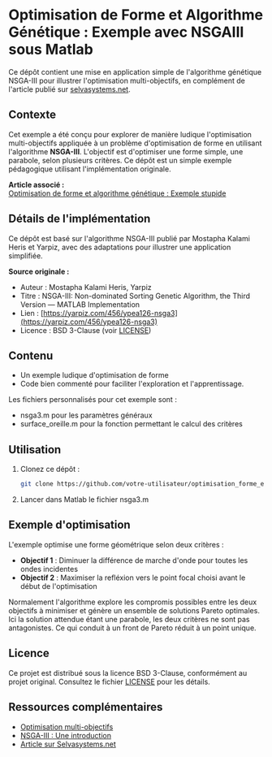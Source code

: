 
# Optimisation de Forme et Algorithme Génétique : Exemple avec NSGAIII sous Matlab

Ce dépôt contient une mise en application simple de l'algorithme génétique NSGA-III pour illustrer l'optimisation multi-objectifs, en complément de l'article publié sur [selvasystems.net](https://selvasystems.net/optimisation-de-forme-et-algorithme-genetique-et-exemple-stupide).

## Contexte

Cet exemple a été conçu pour explorer de manière ludique l'optimisation multi-objectifs appliquée à un problème d'optimisation de forme en utilisant l'algorithme **NSGA-III**. 
L'objectif est d'optimiser une forme simple, une parabole, selon plusieurs critères. Ce dépôt est un simple exemple pédagogique utilisant l'implémentation originale.

**Article associé :**  
[Optimisation de forme et algorithme génétique : Exemple stupide](https://selvasystems.net/optimisation-de-forme-et-algorithme-genetique-et-exemple-stupide)

## Détails de l'implémentation

Ce dépôt est basé sur l'algorithme NSGA-III publié par Mostapha Kalami Heris et Yarpiz, avec des adaptations pour illustrer une application simplifiée.

**Source originale :**
- Auteur : Mostapha Kalami Heris, Yarpiz
- Titre : NSGA-III: Non-dominated Sorting Genetic Algorithm, the Third Version — MATLAB Implementation
- Lien : [https://yarpiz.com/456/ypea126-nsga3](https://yarpiz.com/456/ypea126-nsga3)
- Licence : BSD 3-Clause (voir [LICENSE](./LICENSE))

## Contenu

- Un exemple ludique d'optimisation de forme
- Code bien commenté pour faciliter l'exploration et l'apprentissage.

Les fichiers personnalisés pour cet exemple sont : 
- nsga3.m pour les paramètres généraux
- surface_oreille.m pour la fonction permettant le calcul des critères

## Utilisation

1. Clonez ce dépôt :
   ```bash
   git clone https://github.com/votre-utilisateur/optimisation_forme_exemple_NSGAIII.git
   ```
2. Lancer dans Matlab le fichier nsga3.m

## Exemple d'optimisation

L'exemple optimise une forme géométrique selon deux critères :

- **Objectif 1** : Diminuer la différence de marche d'onde pour toutes les ondes incidentes
- **Objectif 2** : Maximiser la refléxion vers le point focal choisi avant le début de l'optimisation

Normalement l'algorithme explore les compromis possibles entre les deux objectifs à minimiser et génère un ensemble de solutions Pareto optimales.
Ici la solution attendue étant une parabole, les deux critères ne sont pas antagonistes. Ce qui conduit à un front de Pareto réduit à un point unique.

## Licence

Ce projet est distribué sous la licence BSD 3-Clause, conformément au projet original. Consultez le fichier [LICENSE](./LICENSE) pour les détails.

## Ressources complémentaires

- [Optimisation multi-objectifs](https://en.wikipedia.org/wiki/Multi-objective_optimization)
- [NSGA-III : Une introduction](https://yarpiz.com/456/ypea126-nsga3)
- [Article sur Selvasystems.net](https://selvasystems.net/optimisation-de-forme-et-algorithme-genetique-et-exemple-stupide)
